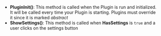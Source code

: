 - **PluginInit()**: This method is called when the Plugin is run and initialized. It will be called every time your Plugin is starting. Plugins must override it since it is marked *abstract*
- **ShowSettings()**: This method is called when **HasSettings** is `true` and a user clicks on the settings button